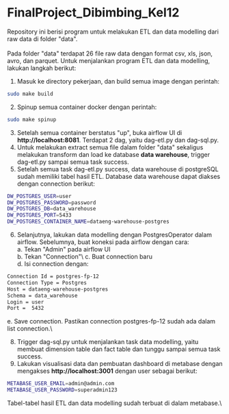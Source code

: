 # FinalProject_Dibimbing_Kel12
Repository ini berisi program untuk melakukan ETL dan data modelling dari raw data di folder "data".\
\
Pada folder "data" terdapat 26 file raw data dengan format csv, xls, json, avro, dan parquet.
Untuk menjalankan program ETL dan data modelling, lakukan langkah berikut:
1. Masuk ke directory pekerjaan, dan build semua image dengan perintah:
```sh
sudo make build
```
2. Spinup semua container docker dengan perintah:
```sh
sudo make spinup
```
3. Setelah semua container berstatus "up", buka airflow UI di **http://localhost:8081**. Terdapat 2 dag, yaitu dag-etl.py dan dag-sql.py.
4. Untuk melakukan extract semua file dalam folder "data" sekaligus melakukan transform dan load ke database **data warehouse**, trigger dag-etl.py sampai semua task success.
5. Setelah semua task dag-etl.py success, data warehouse di postgreSQL sudah memiliki tabel hasil ETL. Database data warehouse dapat diakses dengan connection berikut:
```sh
DW_POSTGRES_USER=user
DW_POSTGRES_PASSWORD=password
DW_POSTGRES_DB=data_warehouse
DW_POSTGRES_PORT=5433
DW_POSTGRES_CONTAINER_NAME=dataeng-warehouse-postgres
```
6. Selanjutnya, lakukan data modelling dengan PostgresOperator dalam airflow. Sebelumnya, buat koneksi pada airflow dengan cara:\
   a. Tekan "Admin" pada airflow UI\
   b. Tekan "Connection"\ 
   c. Buat connection baru\
   d. Isi connection dengan:
```sh
Connection Id = postgres-fp-12
Connection Type = Postgres
Host = dataeng-warehouse-postgres
Schema = data_warehouse
Login = user
Port =  5432
```
   e. Save connection. Pastikan connection postgres-fp-12 sudah ada dalam list connection.\
   
8. Trigger dag-sql.py untuk menjalankan task data modelling, yaitu membuat dimension table dan fact table dan tunggu sampai semua task success.
9. Lakukan visualisasi data dan pembuatan dashboard di metabase dengan mengakses **http://localhost:3001** dengan user sebagai berikut:
```sh
METABASE_USER_EMAIL=admin@admin.com
METABASE_USER_PASSWORD=superadmin123
```
   Tabel-tabel hasil ETL dan data modelling sudah terbuat di dalam metabase.\
